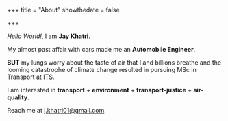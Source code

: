 +++
title = "About"
showthedate = false

+++

*Hello World!*, I am **Jay Khatri**.

My almost past affair with cars made me an **Automobile Engineer**.

**BUT** my lungs worry about the taste of air that I and billions breathe and the looming catastrophe of climate change resulted in pursuing MSc in Transport at [ITS](https://environment.leeds.ac.uk/transport).

I am interested in **transport** + **environment** + **transport-justice** + **air-quality**.

Reach me at [j.khatri01@gmail.com](mailto:jkhatri01@gmail.com).
